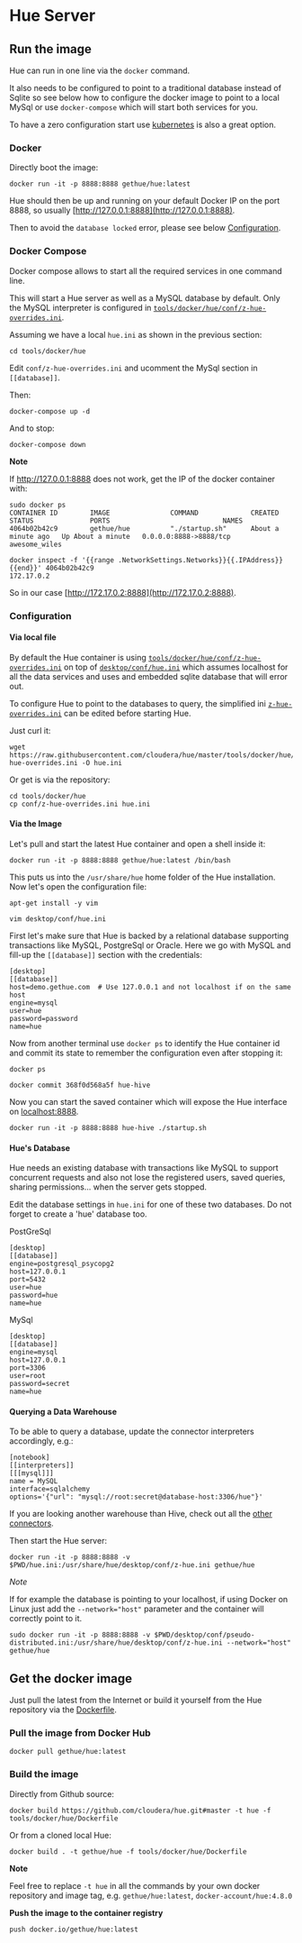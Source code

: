 # Hue Server

## Run the image

Hue can run in one line via the `docker` command.

It also needs to be configured to point to a traditional database instead of Sqlite so see below how to configure the docker image to point to a local MySql or use `docker-compose` which will start both services for you.

To have a zero configuration start use [kubernetes](/tools/kubernetes/) is also a great option.

### Docker

Directly boot the image:

    docker run -it -p 8888:8888 gethue/hue:latest

Hue should then be up and running on your default Docker IP on the port 8888, so usually [http://127.0.0.1:8888](http://127.0.0.1:8888).

Then to avoid the `database locked` error, please see below [Configuration](#configuration).

### Docker Compose

Docker compose allows to start all the required services in one command line.

This will start a Hue server as well as a MySQL database by default. Only the MySQL interpreter is configured in [``tools/docker/hue/conf/z-hue-overrides.ini``](/tools/docker/hue/conf/z-hue-overrides.ini).

Assuming we have a local ``hue.ini`` as shown in the previous section:

    cd tools/docker/hue

Edit `conf/z-hue-overrides.ini` and ucomment the MySql section in `[[database]]`.

Then:

    docker-compose up -d

And to stop:

    docker-compose down

**Note**

If http://127.0.0.1:8888 does not work, get the IP of the docker container with:

    sudo docker ps
    CONTAINER ID        IMAGE               COMMAND             CREATED             STATUS              PORTS                            NAMES
    4064b02b42c9        gethue/hue          "./startup.sh"      About a minute ago   Up About a minute   0.0.0.0:8888->8888/tcp   awesome_wiles

    docker inspect -f '{{range .NetworkSettings.Networks}}{{.IPAddress}}{{end}}' 4064b02b42c9
    172.17.0.2

So in our case [http://172.17.0.2:8888](http://172.17.0.2:8888).

### Configuration

#### Via local file

By default the Hue container is using
[``tools/docker/hue/conf/z-hue-overrides.ini``](/tools/docker/hue/conf/z-hue-overrides.ini) on top of [``desktop/conf/hue.ini``](/desktop/conf/hue.ini) which assumes localhost for all the data services and uses and embedded sqlite database that will error out.

To configure Hue to point to the databases to query, the simplified ini [``z-hue-overrides.ini``](/tools/docker/hue/conf/z-hue-overrides.ini) can be edited before starting Hue.

Just curl it:

    wget https://raw.githubusercontent.com/cloudera/hue/master/tools/docker/hue/conf/z-hue-overrides.ini -O hue.ini

 Or get is via the repository:

    cd tools/docker/hue
    cp conf/z-hue-overrides.ini hue.ini

#### Via the Image

Let's pull and start the latest Hue container and open a shell inside it:

    docker run -it -p 8888:8888 gethue/hue:latest /bin/bash

This puts us into the `/usr/share/hue` home folder of the Hue installation. Now let's open the configuration file:

    apt-get install -y vim

    vim desktop/conf/hue.ini

First let's make sure that Hue is backed by a relational database supporting transactions like MySQL, PostgreSql or Oracle. Here we go with MySQL and fill-up the `[[database]]` section with the credentials:

    [desktop]
    [[database]]
    host=demo.gethue.com  # Use 127.0.0.1 and not localhost if on the same host
    engine=mysql
    user=hue
    password=password
    name=hue

Now from another terminal use `docker ps` to identify the Hue container id and commit its state to remember the configuration even after stopping it:

    docker ps

    docker commit 368f0d568a5f hue-hive

Now you can start the saved container which will expose the Hue interface on [localhost:8888](localhost:8888).

    docker run -it -p 8888:8888 hue-hive ./startup.sh

#### Hue's Database

 Hue needs an existing database with transactions like MySQL to support concurrent requests and also not lose the registered users, saved queries, sharing permissions... when the server gets stopped.

Edit the database settings in `hue.ini` for one of these two databases. Do not forget to create a 'hue' database too.

PostGreSql

    [desktop]
    [[database]]
    engine=postgresql_psycopg2
    host=127.0.0.1
    port=5432
    user=hue
    password=hue
    name=hue

MySql

    [desktop]
    [[database]]
    engine=mysql
    host=127.0.0.1
    port=3306
    user=root
    password=secret
    name=hue

#### Querying a Data Warehouse

To be able to query a database, update the connector interpreters accordingly, e.g.:

    [notebook]
    [[interpreters]]
    [[[mysql]]]
    name = MySQL
    interface=sqlalchemy
    options='{"url": "mysql://root:secret@database-host:3306/hue"}'

If you are looking another warehouse than Hive, check out all the [other connectors](https://docs.gethue.com/administrator/configuration/connectors/).

Then start the Hue server:

    docker run -it -p 8888:8888 -v $PWD/hue.ini:/usr/share/hue/desktop/conf/z-hue.ini gethue/hue

*Note*

If for example the database is pointing to your localhost, if using Docker on Linux just add the `--network="host"` parameter and the container will correctly point to it.

    sudo docker run -it -p 8888:8888 -v $PWD/desktop/conf/pseudo-distributed.ini:/usr/share/hue/desktop/conf/z-hue.ini --network="host" gethue/hue

## Get the docker image

Just pull the latest from the Internet or build it yourself from the Hue repository via the [Dockerfile](Dockerfile).

### Pull the image from Docker Hub

    docker pull gethue/hue:latest

### Build the image

Directly from Github source:

    docker build https://github.com/cloudera/hue.git#master -t hue -f tools/docker/hue/Dockerfile

Or from a cloned local Hue:

    docker build . -t gethue/hue -f tools/docker/hue/Dockerfile

**Note**

Feel free to replace `-t hue` in all the commands by your own docker repository and image tag, e.g. `gethue/hue:latest`, `docker-account/hue:4.8.0`

**Push the image to the container registry**

    push docker.io/gethue/hue:latest
